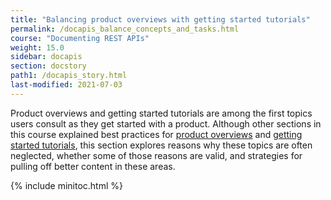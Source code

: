 ```yaml
---
title: "Balancing product overviews with getting started tutorials"
permalink: /docapis_balance_concepts_and_tasks.html
course: "Documenting REST APIs"
weight: 15.0
sidebar: docapis
section: docstory
path1: /docapis_story.html
last-modified: 2021-07-03
---
```


Product overviews and getting started tutorials are among the first topics users consult as they get started with a product. Although other sections in this course explained best practices for [product overviews](docapis_doc_overview.html) and [getting started tutorials](docapis_doc_getting_started_section.html), this section explores reasons why these topics are often neglected, whether some of those reasons are valid, and strategies for pulling off better content in these areas.

{% include minitoc.html %}
